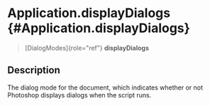 Application.displayDialogs {#Application.displayDialogs}
==========================

> [DialogModes]{role="ref"} **displayDialogs**

Description
-----------

The dialog mode for the document, which indicates whether or not
Photoshop displays dialogs when the script runs.
